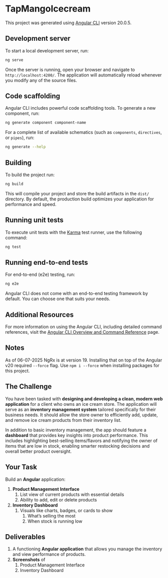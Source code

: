 # TapMangoIcecream

This project was generated using [Angular CLI](https://github.com/angular/angular-cli) version 20.0.5.

## Development server

To start a local development server, run:

```bash
ng serve
```

Once the server is running, open your browser and navigate to `http://localhost:4200/`. The application will automatically reload whenever you modify any of the source files.

## Code scaffolding

Angular CLI includes powerful code scaffolding tools. To generate a new component, run:

```bash
ng generate component component-name
```

For a complete list of available schematics (such as `components`, `directives`, or `pipes`), run:

```bash
ng generate --help
```

## Building

To build the project run:

```bash
ng build
```

This will compile your project and store the build artifacts in the `dist/` directory. By default, the production build optimizes your application for performance and speed.

## Running unit tests

To execute unit tests with the [Karma](https://karma-runner.github.io) test runner, use the following command:

```bash
ng test
```

## Running end-to-end tests

For end-to-end (e2e) testing, run:

```bash
ng e2e
```

Angular CLI does not come with an end-to-end testing framework by default. You can choose one that suits your needs.

## Additional Resources

For more information on using the Angular CLI, including detailed command references, visit the [Angular CLI Overview and Command Reference](https://angular.dev/tools/cli) page.

## Notes

As of 06-07-2025 NgRx is at version 19. Installing that on top of the Angular v20 required `--force` flag. Use `npm i --force` when installing packages for this project.

## The Challenge

You have been tasked with **designing and developing a clean, modern web application** for a
client who owns an ice cream store. The application will serve as an **inventory management
system** tailored specifically for their business needs. It should allow the store owner to
efficiently add, update, and remove ice cream products from their inventory list.


In addition to basic inventory management, the app should feature a **dashboard** that provides
key insights into product performance. This includes highlighting best-selling items/flavors and
notifying the owner of items that are low in stock, enabling smarter restocking decisions and
overall better product oversight.

## Your Task

Build an **Angular** application:

1. **Product Management Interface**
   1. List view of current products with essential details
   2. Ability to add, edit or delete products
2. **Inventory Dashboard**
   1. Visuals like charts, badges, or cards to show
      1. What’s selling the most
      2. When stock is running low

## Deliverables

1. A functioning **Angular application** that allows you manage the inventory and view performance of products.
2. **Screenshots** of
   1. Product Management Interface
   2. Inventory Dashboard

